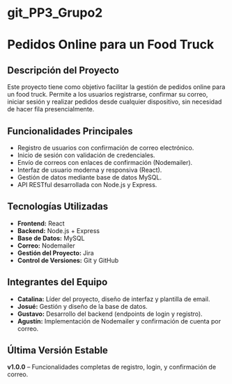 # git_PP3_Grupo2
# Pedidos Online para un Food Truck

## Descripción del Proyecto

Este proyecto tiene como objetivo facilitar la gestión de pedidos online para un food truck. Permite a los usuarios registrarse, confirmar su correo, iniciar sesión y realizar pedidos desde cualquier dispositivo, sin necesidad de hacer fila presencialmente.

## Funcionalidades Principales

- Registro de usuarios con confirmación de correo electrónico.
- Inicio de sesión con validación de credenciales.
- Envío de correos con enlaces de confirmación (Nodemailer).
- Interfaz de usuario moderna y responsiva (React).
- Gestión de datos mediante base de datos MySQL.
- API RESTful desarrollada con Node.js y Express.

## Tecnologías Utilizadas

- **Frontend:** React
- **Backend:** Node.js + Express
- **Base de Datos:** MySQL
- **Correo:** Nodemailer
- **Gestión del Proyecto:** Jira
- **Control de Versiones:** Git y GitHub

## Integrantes del Equipo

- **Catalina:** Líder del proyecto, diseño de interfaz y plantilla de email.
- **Josué:** Gestión y diseño de la base de datos.
- **Gustavo:** Desarrollo del backend (endpoints de login y registro).
- **Agustín:** Implementación de Nodemailer y confirmación de cuenta por correo.

## Última Versión Estable

**v1.0.0** – Funcionalidades completas de registro, login, y confirmación de correo.
